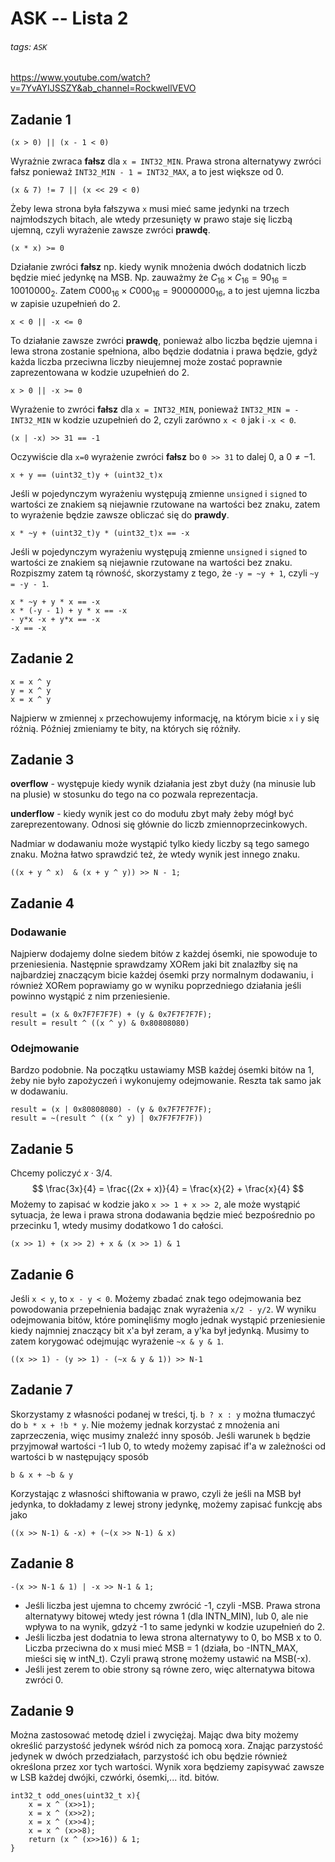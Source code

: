 # ASK -- Lista 2

###### tags: `ASK`

https://www.youtube.com/watch?v=7YvAYIJSSZY&ab_channel=RockwellVEVO

## Zadanie 1

```c=
(x > 0) || (x - 1 < 0)
```
Wyrażnie zwraca **fałsz** dla ```x = INT32_MIN```. Prawa strona alternatywy zwróci fałsz ponieważ ```INT32_MIN - 1 = INT32_MAX```, a to jest większe od 0.

```c=
(x & 7) != 7 || (x << 29 < 0)
```

Żeby lewa strona była fałszywa `x` musi mieć same jedynki na trzech najmłodszych bitach, ale wtedy przesunięty w prawo staje się liczbą ujemną, czyli wyrażenie zawsze zwróci **prawdę**.

```c=
(x * x) >= 0 
```

Działanie zwróci **fałsz** np. kiedy wynik mnożenia dwóch dodatnich liczb będzie mieć jedynkę na MSB. Np. zauważmy że $C_{16} \times C_{16} = 90_{16} = 10010000_{2}$. Zatem $C000_{16} \times C000_{16} = 90000000_{16}$, a to jest ujemna liczba w zapisie uzupełnień do 2.

```c=
x < 0 || -x <= 0
```

To działanie zawsze zwróci **prawdę**, ponieważ albo liczba będzie ujemna i lewa strona zostanie spełniona, albo będzie dodatnia i prawa będzie, gdyż każda liczba przeciwna liczby nieujemnej może zostać poprawnie zaprezentowana w kodzie uzupełnień do 2.

```c=
x > 0 || -x >= 0
```

Wyrażenie to zwróci **fałsz** dla `x = INT32_MIN`, ponieważ `INT32_MIN = -INT32_MIN` w kodzie uzupełnień do 2, czyli zarówno `x < 0` jak i `-x < 0`.

```c=
(x | -x) >> 31 == -1
```

Oczywiście dla `x=0` wyrażenie zwróci **fałsz** bo `0 >> 31` to dalej 0, a $0 \neq -1$.

```c=
x + y == (uint32_t)y + (uint32_t)x
```

Jeśli w pojedynczym wyrażeniu występują zmienne `unsigned` i `signed` to wartości ze znakiem są niejawnie rzutowane na wartości bez znaku, zatem to wyrażenie będzie zawsze obliczać się do **prawdy**.

```c=
x * ~y + (uint32_t)y * (uint32_t)x == -x
```

Jeśli w pojedynczym wyrażeniu występują zmienne `unsigned` i `signed` to wartości ze znakiem są niejawnie rzutowane na wartości bez znaku. Rozpiszmy zatem tą równość, skorzystamy z tego, że `-y = ~y + 1`, czyli `~y = -y - 1`.

```c=
x * ~y + y * x == -x
x * (-y - 1) + y * x == -x
- y*x -x + y*x == -x
-x == -x
```

## Zadanie 2

```c=
x = x ^ y
y = x ^ y
x = x ^ y
```
Najpierw w zmiennej `x` przechowujemy informację, na którym bicie `x` i `y` się różnią. Później zmieniamy te bity, na których się różniły.

## Zadanie 3

**overflow** - występuje kiedy wynik działania jest zbyt duży (na minusie lub na plusie) w stosunku do tego na co pozwala reprezentacja.

**underflow** - kiedy wynik jest co do modułu zbyt mały żeby mógł być zareprezentowany. Odnosi się głównie do liczb zmiennoprzecinkowych.

Nadmiar w dodawaniu może wystąpić tylko kiedy liczby są tego samego znaku. Można łatwo sprawdzić też, że wtedy wynik jest innego znaku.

```c=
((x + y ^ x)  & (x + y ^ y)) >> N - 1;
```

## Zadanie 4

### Dodawanie

Najpierw dodajemy dolne siedem bitów z każdej ósemki, nie spowoduje to przeniesienia. Następnie sprawdzamy XORem jaki bit znalazłby się na najbardziej znaczącym bicie każdej ósemki przy normalnym dodawaniu, i również XORem poprawiamy go w wyniku poprzedniego działania jeśli powinno wystąpić z nim przeniesienie.

```c=
result = (x & 0x7F7F7F7F) + (y & 0x7F7F7F7F);
result = result ^ ((x ^ y) & 0x80808080)
```

### Odejmowanie

Bardzo podobnie. Na początku ustawiamy MSB każdej ósemki bitów na 1, żeby nie było zapożyczeń i wykonujemy odejmowanie. Reszta tak samo jak w dodawaniu.

```c=
result = (x | 0x80808080) - (y & 0x7F7F7F7F);
result = ~(result ^ ((x ^ y) | 0x7F7F7F7F))
```

## Zadanie 5

Chcemy policzyć $x \cdot 3 / 4$.
$$
	\frac{3x}{4} = \frac{(2x + x)}{4} = \frac{x}{2} + \frac{x}{4}
$$
Możemy to zapisać w kodzie jako `x >> 1 + x >> 2`, ale może wystąpić sytuacja, że lewa i prawa strona dodawania będzie mieć bezpośrednio po przecinku 1, wtedy musimy dodatkowo 1 do całości.

```c=
(x >> 1) + (x >> 2) + x & (x >> 1) & 1
```

## Zadanie 6

Jeśli `x < y`, to `x - y < 0`. Możemy zbadać znak tego odejmowania bez powodowania przepełnienia badając znak wyrażenia `x/2 - y/2`. W wyniku odejmowania bitów, które pominęliśmy mogło jednak wystąpić przeniesienie kiedy najmniej znaczący bit x'a był zeram, a y'ka był jedynką. Musimy to zatem korygować odejmując wyrażenie `~x & y & 1`.

```c=
((x >> 1) - (y >> 1) - (~x & y & 1)) >> N-1
```

## Zadanie 7

Skorzystamy z własności podanej w treści, tj. `b ? x : y` można tłumaczyć do `b * x + !b * y`. Nie możemy jednak korzystać z mnożenia ani zaprzeczenia, więc musimy znaleźć inny sposób.
Jeśli warunek `b` będzie przyjmował wartości -1 lub 0, to wtedy możemy zapisać if'a w zależności od wartości b w następujący sposób
```c=
b & x + ~b & y
```
Korzystając z własności shiftowania w prawo, czyli że jeśli na MSB był jedynka, to dokładamy z lewej strony jedynkę, możemy zapisać funkcję abs jako
```c=
((x >> N-1) & -x) + (~(x >> N-1) & x) 
```

## Zadanie 8

```c=
-(x >> N-1 & 1) | -x >> N-1 & 1;
```

* Jeśli liczba jest ujemna to chcemy zwrócić -1, czyli -MSB. Prawa strona alternatywy bitowej wtedy jest równa 1 (dla INTN_MIN), lub 0, ale nie wpływa to na wynik, gdzyż -1 to same jedynki w kodzie uzupełnień do 2.
* Jeśli liczba jest dodatnia to lewa strona alternatywy to 0, bo MSB x to 0. Liczba przeciwna do x musi mieć MSB = 1 (działa, bo -INTN_MAX, mieści się w intN_t). Czyli prawą stronę możemy ustawić na MSB(-x).
* Jeśli jest zerem to obie strony są równe zero, więc alternatywa bitowa zwróci 0.

## Zadanie 9

Można zastosować metodę dziel i zwyciężaj. Mając dwa bity możemy określić parzystość jedynek wśród nich za pomocą xora. Znając parzystość jedynek w dwóch przedziałach, parzystość ich obu będzie również określona przez xor tych wartości. Wynik xora będziemy zapisywać zawsze w LSB każdej dwójki, czwórki, ósemki,... itd. bitów.


```c=
int32_t odd_ones(uint32_t x){
	x = x ^ (x>>1);
	x = x ^ (x>>2);
	x = x ^ (x>>4);
	x = x ^ (x>>8);
	return (x ^ (x>>16)) & 1;
}
```